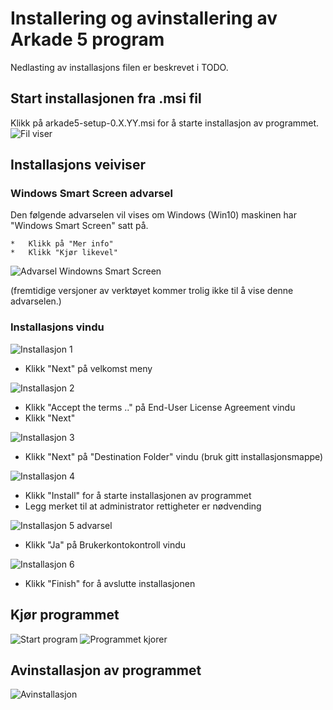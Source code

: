 # Installering og avinstallering av Arkade 5 program
Nedlasting av installasjons filen er beskrevet i TODO.  

## Start installasjonen fra .msi fil
Klikk på arkade5-setup-0.X.YY.msi for å starte installasjon av programmet.
![](img/NedlastningerFilViser.png "Fil viser")

## Installasjons veiviser
### Windows Smart Screen advarsel
Den følgende advarselen vil vises om Windows (Win10) maskinen har "Windows Smart Screen" satt på.  

    *   Klikk på "Mer info"
    *   Klikk "Kjør likevel"

	
![](img/WinSmartScreenWarning.png "Advarsel Windowns Smart Screen")  
  
(fremtidige versjoner av verktøyet kommer trolig ikke til å vise denne advarselen.)

### Installasjons vindu
![](img/ArkadeSetup_01.png "Installasjon 1")
* Klikk "Next" på velkomst meny  

![](img/ArkadeSetup_02.png "Installasjon 2")
* Klikk "Accept the terms .." på End-User License Agreement vindu
* Klikk "Next"  

![](img/ArkadeSetup_03.png "Installasjon 3")
*  Klikk "Next" på "Destination Folder" vindu (bruk gitt installasjonsmappe)

![](img/ArkadeSetup_04.png "Installasjon 4")
*  Klikk "Install" for å starte installasjonen av programmet
*  Legg merket til at administrator rettigheter er nødvending

![](img/ArkadeSetup_05.png "Installasjon 5 advarsel")
*  Klikk "Ja" på Brukerkontokontroll vindu

![](img/ArkadeSetup_06.png "Installasjon 6")
*  Klikk "Finish" for å avslutte installasjonen

## Kjør programmet
![](img/RunTool.png "Start program")
![](img/toolRunning.png "Programmet kjorer")

## Avinstallasjon av programmet

![](img/Uninstall_02.png "Avinstallasjon")
